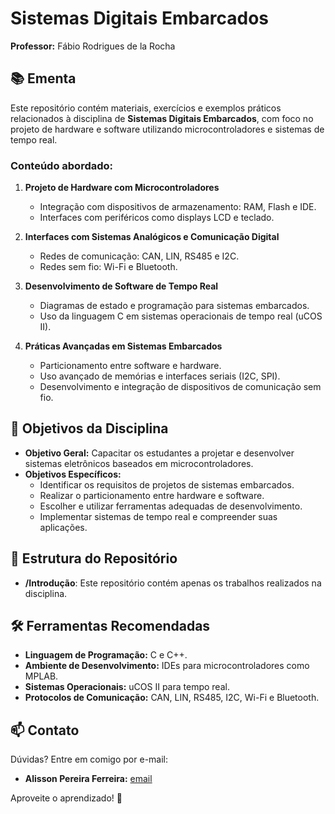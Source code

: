 # Sistemas Digitais Embarcados  
**Professor:** Fábio Rodrigues de la Rocha  

## 📚 Ementa  
Este repositório contém materiais, exercícios e exemplos práticos relacionados à disciplina de **Sistemas Digitais Embarcados**, com foco no projeto de hardware e software utilizando microcontroladores e sistemas de tempo real.  

### Conteúdo abordado:  
1. **Projeto de Hardware com Microcontroladores**  
   - Integração com dispositivos de armazenamento: RAM, Flash e IDE.  
   - Interfaces com periféricos como displays LCD e teclado.  

2. **Interfaces com Sistemas Analógicos e Comunicação Digital**  
   - Redes de comunicação: CAN, LIN, RS485 e I2C.  
   - Redes sem fio: Wi-Fi e Bluetooth.  

3. **Desenvolvimento de Software de Tempo Real**  
   - Diagramas de estado e programação para sistemas embarcados.  
   - Uso da linguagem C em sistemas operacionais de tempo real (uCOS II).  

4. **Práticas Avançadas em Sistemas Embarcados**  
   - Particionamento entre software e hardware.  
   - Uso avançado de memórias e interfaces seriais (I2C, SPI).  
   - Desenvolvimento e integração de dispositivos de comunicação sem fio.  

## 🎯 Objetivos da Disciplina  

- **Objetivo Geral:** Capacitar os estudantes a projetar e desenvolver sistemas eletrônicos baseados em microcontroladores.  
- **Objetivos Específicos:**  
  - Identificar os requisitos de projetos de sistemas embarcados.  
  - Realizar o particionamento entre hardware e software.  
  - Escolher e utilizar ferramentas adequadas de desenvolvimento.  
  - Implementar sistemas de tempo real e compreender suas aplicações.  

## 📂 Estrutura do Repositório  
- **/Introdução**: Este repositório contém apenas os trabalhos realizados na disciplina.

## 🛠️ Ferramentas Recomendadas  
- **Linguagem de Programação:** C e C++.  
- **Ambiente de Desenvolvimento:** IDEs para microcontroladores como MPLAB.  
- **Sistemas Operacionais:** uCOS II para tempo real.  
- **Protocolos de Comunicação:** CAN, LIN, RS485, I2C, Wi-Fi e Bluetooth.  

## 📫 Contato  
Dúvidas? Entre em comigo por e-mail:  
- **Alisson Pereira Ferreira:** [email](mailto:alissonpef@gmail.com)

Aproveite o aprendizado! 🚀 
